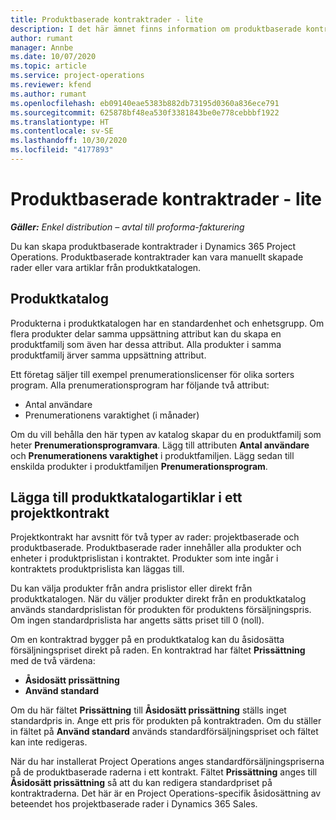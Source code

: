```yaml
---
title: Produktbaserade kontraktrader - lite
description: I det här ämnet finns information om produktbaserade kontraktrader.
author: rumant
manager: Annbe
ms.date: 10/07/2020
ms.topic: article
ms.service: project-operations
ms.reviewer: kfend
ms.author: rumant
ms.openlocfilehash: eb09140eae5383b882db73195d0360a836ece791
ms.sourcegitcommit: 625878bf48ea530f3381843be0e778cebbbf1922
ms.translationtype: HT
ms.contentlocale: sv-SE
ms.lasthandoff: 10/30/2020
ms.locfileid: "4177893"
---
```

# <a name="product-based-contract-lines-overview---lite"></a>Produktbaserade kontraktrader - lite

_**Gäller:** Enkel distribution – avtal till proforma-fakturering_

Du kan skapa produktbaserade kontraktrader i Dynamics 365 Project Operations. Produktbaserade kontraktrader kan vara manuellt skapade rader eller vara artiklar från produktkatalogen.

## <a name="product-catalog"></a>Produktkatalog

Produkterna i produktkatalogen har en standardenhet och enhetsgrupp. Om flera produkter delar samma uppsättning attribut kan du skapa en produktfamilj som även har dessa attribut. Alla produkter i samma produktfamilj ärver samma uppsättning attribut.

Ett företag säljer till exempel prenumerationslicenser för olika sorters program. Alla prenumerationsprogram har följande två attribut:

- Antal användare
- Prenumerationens varaktighet (i månader)

Om du vill behålla den här typen av katalog skapar du en produktfamilj som heter **Prenumerationsprogramvara**. Lägg till attributen **Antal användare** och **Prenumerationens varaktighet** i produktfamiljen. Lägg sedan till enskilda produkter i produktfamiljen **Prenumerationsprogram**.

## <a name="add-product-catalog-items-to-a-project-contract"></a>Lägga till produktkatalogartiklar i ett projektkontrakt

Projektkontrakt har avsnitt för två typer av rader: projektbaserade och produktbaserade. Produktbaserade rader innehåller alla produkter och enheter i produktprislistan i kontraktet. Produkter som inte ingår i kontraktets produktprislista kan läggas till.

Du kan välja produkter från andra prislistor eller direkt från produktkatalogen. När du väljer produkter direkt från en produktkatalog används standardprislistan för produkten för produktens försäljningspris. Om ingen standardprislista har angetts sätts priset till 0 (noll).

Om en kontraktrad bygger på en produktkatalog kan du åsidosätta försäljningspriset direkt på raden. En kontraktrad har fältet **Prissättning** med de två värdena:

- **Åsidosätt prissättning**
- **Använd standard**

Om du här fältet **Prissättning** till **Åsidosätt prissättning** ställs inget standardpris in. Ange ett pris för produkten på kontraktraden. Om du ställer in fältet på **Använd standard** används standardförsäljningspriset och fältet kan inte redigeras.

När du har installerat Project Operations anges standardförsäljningspriserna på de produktbaserade raderna i ett kontrakt. Fältet **Prissättning** anges till **Åsidosätt prissättning** så att du kan redigera standardpriset på kontraktraderna. Det här är en Project Operations-specifik åsidosättning av beteendet hos projektbaserade rader i Dynamics 365 Sales.
